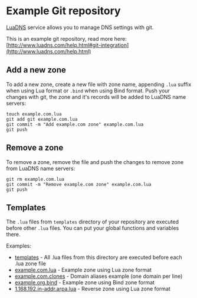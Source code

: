 # Example Git repository

[LuaDNS](http://www.luadns.com/) service allows you to manage DNS settings with
git.

This is an example git repository, read more here:
[http://www.luadns.com/help.html#git-integration](http://www.luadns.com/help.html)

## Add a new zone

To add a new zone, create a new file with zone name, appending `.lua` suffix
when using Lua format or `.bind` when using Bind format. Push your changes with
git, the zone and it's records will be added to LuaDNS name servers:

```
touch example.com.lua
git add git example.com.lua
git commit -m "Add example.com zone" example.com.lua
git push
```

## Remove a zone

To remove a zone, remove the file and push the changes to remove zone from
LuaDNS name servers:

```
git rm example.com.lua
git commit -m "Remove example.com zone" example.com.lua
git push
```

## Templates

The `.lua` files from `templates` directory of your repository are executed
before other `.lua` files. You can put your global functions and variables
there.

Examples:

* [templates](templates) - All .lua files from this directory are executed before each .lua zone file
* [example.com.lua](example.com.lua) - Example zone using Lua zone format
* [example.com.clones](example.com.clones) - Domain aliases example (one domain per line)
* [example.org.bind](example.org.bind) - Example zone using Bind zone format
* [1.168.192.in-addr.arpa.lua](1.168.192.in-addr.arpa.lua) - Reverse zone using Lua zone format

